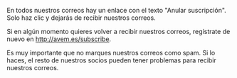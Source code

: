 En todos nuestros correos hay un enlace con el texto "Anular suscripción". Solo haz clic y dejarás de recibir nuestros correos.

Si en algún momento quieres volver a recibir nuestros correos, regístrate de nuevo en <http://avem.es/subscribe>.

Es muy importante que no marques nuestros correos como spam. Si lo haces, el resto de nuestros socios pueden tener problemas para recibir nuestros correos.
